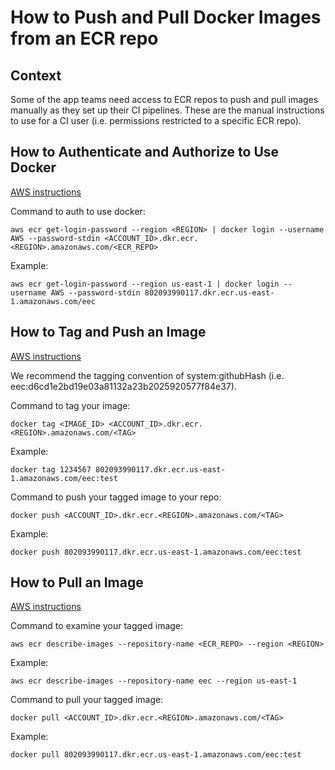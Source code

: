 # How to Push and Pull Docker Images from an ECR repo

## Context

Some of the app teams need access to ECR repos to push and pull images manually as they set up their CI pipelines. These are the manual instructions to use for a CI user (i.e. permissions restricted to a specific ECR repo).

## How to Authenticate and Authorize to Use Docker

[AWS instructions](https://docs.aws.amazon.com/AmazonECR/latest/userguide/registry_auth.html)

Command to auth to use docker:

```
aws ecr get-login-password --region <REGION> | docker login --username AWS --password-stdin <ACCOUNT_ID>.dkr.ecr.<REGION>.amazonaws.com/<ECR_REPO>
```

Example:

```
aws ecr get-login-password --region us-east-1 | docker login --username AWS --password-stdin 802093990117.dkr.ecr.us-east-1.amazonaws.com/eec
```

## How to Tag and Push an Image

[AWS instructions](https://docs.aws.amazon.com/AmazonECR/latest/userguide/docker-push-ecr-image.html)

We recommend the tagging convention of system:githubHash (i.e. eec:d6cd1e2bd19e03a81132a23b2025920577f84e37).

Command to tag your image:

```
docker tag <IMAGE_ID> <ACCOUNT_ID>.dkr.ecr.<REGION>.amazonaws.com/<TAG>
```

Example:

```
docker tag 1234567 802093990117.dkr.ecr.us-east-1.amazonaws.com/eec:test
```

Command to push your tagged image to your repo:

```
docker push <ACCOUNT_ID>.dkr.ecr.<REGION>.amazonaws.com/<TAG>
```

Example:

```
docker push 802093990117.dkr.ecr.us-east-1.amazonaws.com/eec:test
```

## How to Pull an Image

[AWS instructions](https://docs.aws.amazon.com/AmazonECR/latest/userguide/docker-pull-ecr-image.html)

Command to examine your tagged image:

```
aws ecr describe-images --repository-name <ECR_REPO> --region <REGION>
```

Example:

```
aws ecr describe-images --repository-name eec --region us-east-1
```

Command to pull your tagged image:

```
docker pull <ACCOUNT_ID>.dkr.ecr.<REGION>.amazonaws.com/<TAG>
```

Example:

```
docker pull 802093990117.dkr.ecr.us-east-1.amazonaws.com/eec:test
```
